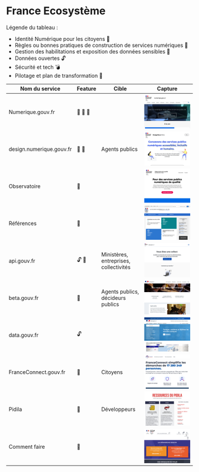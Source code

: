# France Ecosystème
Légende du tableau : 
- Identité Numérique pour les citoyens :bust_in_silhouette:
- Règles ou bonnes pratiques de construction de services numériques :beginner:
- Gestion des habilitations et exposition des données sensibles :closed_lock_with_key:
- Données ouvertes :unlock:
- Sécurité et tech :bomb:
- Pilotage et plan de transformation :dart:


| Nom du service    |  Feature |  Cible | Capture | 
|-------------------|---|---|---|
| Numerique.gouv.fr | :beginner: :closed_lock_with_key: :dart: |   |  ![](1_map_France.assets/1_map_France-numerique.png) |
| design.numerique.gouv.fr            | :beginner: :dart: |  Agents publics |   ![](1_map_France.assets/1_map_France-designgouv.png) |
| Observatoire      | :dart:  |   |  ![](1_map_France.assets/1_map_France-observatoire.png)|
| Références        | :dart: |   | ![](1_map_France.assets/1_map_France-references.png)|
| api.gouv.fr          | :unlock: :closed_lock_with_key:   | Ministères, entreprises, collectivités  | ![](1_map_France.assets/1_map_France-api.png) |
| beta.gouv.fr          | :beginner:  | Agents publics, décideurs publics  |![](1_map_France.assets/1_map_France-betagouv.png) |
| data.gouv.fr          | :unlock:  |   |  ![](1_map_France.assets/1_map_France-data.png)|
| FranceConnect.gouv.fr     | :bust_in_silhouette:  | Citoyens  |![](1_map_France.assets/1_map_France-fc.png) |
| Pidila           | :beginner:  | Développeurs  |![](1_map_France.assets/1_map_France-pidila.png)|
| Comment faire     | :beginner:  |   | ![](1_map_France.assets/1_map_France-commentfaire.png) 